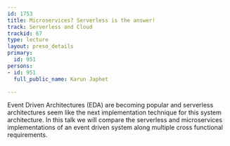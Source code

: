```yaml
---
id: 1753
title: Microservices? Serverless is the answer!
track: Serverless and Cloud
trackid: 67
type: lecture
layout: preso_details
primary:
  id: 951
persons:
- id: 951
  full_public_name: Karun Japhet

---
```

Event Driven Architectures (EDA) are becoming popular and serverless architectures seem like the next implementation technique for this system architecture. In this talk we will compare the serverless and microservices implementations of an event driven system along multiple cross functional requirements.